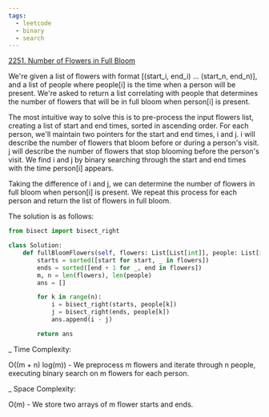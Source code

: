 ```yaml
---
tags:
  - leetcode
  - binary
  - search
---
```


<a href="https://leetcode.com/problems/number-of-flowers-in-full-bloom/">
2251. Number of Flowers in Full Bloom</a>

We're given a list of flowers with format [(start_i, end_i) ...
(start_n, end_n)], and a list of people where people[i] is the time when a
person will be present. We're asked to return a list correlating with people
that determines the number of flowers that will be in full bloom when person[i]
is present.

The most intuitive way to solve this is to pre-process the input flowers list,
creating a list of start and end times, sorted in ascending order. For each
person, we'll maintain two pointers for the start and end times, i and j. i will
describe the number of flowers that bloom before or during a person's visit. j
will describe the number of flowers that stop blooming before the person's
visit. We find i and j by binary searching through the start and end times with
the time person[i] appears.

Taking the difference of i and j, we can determine the number of flowers in full
bloom when person[i] is present. We repeat this process for each person and
return the list of flowers in full bloom.

The solution is as follows:

```python
from bisect import bisect_right

class Solution:
    def fullBloomFlowers(self, flowers: List[List[int]], people: List[int]) -> List[int]:
        starts = sorted([start for start, _ in flowers])
        ends = sorted([end + 1 for _, end in flowers])
        m, n = len(flowers), len(people)
        ans = []

        for k in range(n):
            i = bisect_right(starts, people[k])
            j = bisect_right(ends, people[k])
            ans.append(i - j)

        return ans
```

\_ Time Complexity:

O((m + n) log(m)) - We preprocess m flowers and iterate through n people,
executing binary search on m flowers for each person.

\_ Space Complexity:

O(m) - We store two arrays of m flower starts and ends.
